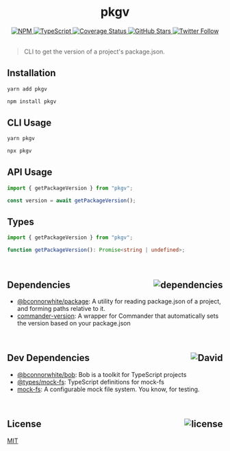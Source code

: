 <div align="center">
  <h1>pkgv</h1>
  <a href="https://npmjs.com/package/pkgv">
    <img alt="NPM" src="https://img.shields.io/npm/v/pkgv.svg">
  </a>
  <a href="https://github.com/bconnorwhite/pkgv">
    <img alt="TypeScript" src="https://img.shields.io/github/languages/top/bconnorwhite/pkgv.svg">
  </a>
  <a href="https://coveralls.io/github/bconnorwhite/pkgv?branch=master">
    <img alt="Coverage Status" src="https://coveralls.io/repos/github/bconnorwhite/pkgv/badge.svg?branch=master">
  </a>
  <a href="https://github.com/bconnorwhite/pkgv">
    <img alt="GitHub Stars" src="https://img.shields.io/github/stars/bconnorwhite/pkgv?label=Stars%20Appreciated%21&style=social">
  </a>
  <a href="https://twitter.com/bconnorwhite">
    <img alt="Twitter Follow" src="https://img.shields.io/twitter/follow/bconnorwhite.svg?label=%40bconnorwhite&style=social">
  </a>
</div>

<br />

> CLI to get the version of a project's package.json.

## Installation

```sh
yarn add pkgv
```

```sh
npm install pkgv
```

## CLI Usage

```sh
yarn pkgv
```

```sh
npx pkgv
```

## API Usage

```ts
import { getPackageVersion } from "pkgv";

const version = await getPackageVersion();
```

## Types
```ts
import { getPackageVersion } from "pkgv";

function getPackageVersion(): Promise<string | undefined>;
```

<br />

<h2>Dependencies<img align="right" alt="dependencies" src="https://img.shields.io/david/bconnorwhite/pkgv.svg"></h2>

- [@bconnorwhite/package](https://www.npmjs.com/package/@bconnorwhite/package): A utility for reading package.json of a project, and forming paths relative to it.
- [commander-version](https://www.npmjs.com/package/commander-version): A wrapper for Commander that automatically sets the version based on your package.json

<br />

<h2>Dev Dependencies<img align="right" alt="David" src="https://img.shields.io/david/dev/bconnorwhite/pkgv.svg"></h2>

- [@bconnorwhite/bob](https://www.npmjs.com/package/@bconnorwhite/bob): Bob is a toolkit for TypeScript projects
- [@types/mock-fs](https://www.npmjs.com/package/@types/mock-fs): TypeScript definitions for mock-fs
- [mock-fs](https://www.npmjs.com/package/mock-fs): A configurable mock file system.  You know, for testing.

<br />

<h2>License <img align="right" alt="license" src="https://img.shields.io/npm/l/pkgv.svg"></h2>

[MIT](https://opensource.org/licenses/MIT)
